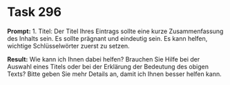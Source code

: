 # Task 296

**Prompt:** 1. Titel: Der Titel Ihres Eintrags sollte eine kurze Zusammenfassung des Inhalts sein. Es sollte prägnant und eindeutig sein. Es kann helfen, wichtige Schlüsselwörter zuerst zu setzen.

**Result:**
Wie kann ich Ihnen dabei helfen? Brauchen Sie Hilfe bei der Auswahl eines Titels oder bei der Erklärung der Bedeutung des obigen Texts? Bitte geben Sie mehr Details an, damit ich Ihnen besser helfen kann.
